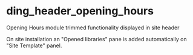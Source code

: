 # ding_header_opening_hours
Opening Hours module trimmed functionality displayed in site header

On site installation an "Opened libraries" pane is added automatically on "Site Template" panel.

